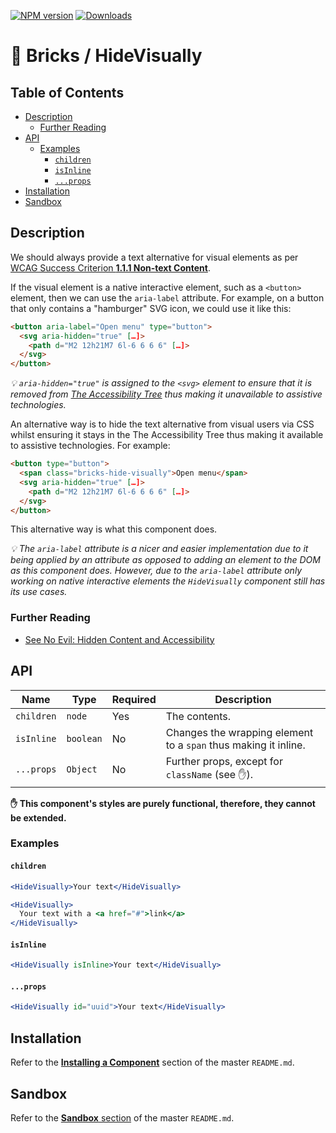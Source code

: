 [![NPM
version](https://img.shields.io/npm/v/@bricks/hide-visually.svg?longCache=true&style=popout-square)](https://www.npmjs.com/package/@bricks/hide-visually) [![Downloads](https://img.shields.io/npm/dw/bricks.svg?longCache=true&style=popout-square)](https://www.npmjs.com/package/@bricks/hide-visually)

# 🧱 Bricks / HideVisually <!-- omit in toc -->

## Table of Contents <!-- omit in toc -->

- [Description](#description)
  - [Further Reading](#further-reading)
- [API](#api)
  - [Examples](#examples)
    - [`children`](#children)
    - [`isInline`](#isinline)
    - [`...props`](#props)
- [Installation](#installation)
- [Sandbox](#sandbox)

## Description

We should always provide a text alternative for visual elements as per [WCAG Success Criterion **1.1.1 Non-text Content**](https://www.w3.org/WAI/WCAG21/Understanding/non-text-content.html).

If the visual element is a native interactive element, such as a `<button>` element, then we can use the `aria-label` attribute. For example, on a button that only contains a "hamburger" SVG icon, we could use it like this:

```html
<button aria-label="Open menu" type="button">
  <svg aria-hidden="true" […]>
    <path d="M2 12h21M7 6l-6 6 6 6" […]>
  </svg>
</button>
```

_💡 `aria-hidden="true"` is assigned to the `<svg>` element to ensure that it is removed from [The Accessibility Tree](https://developers.google.com/web/fundamentals/accessibility/semantics-builtin/the-accessibility-tree) thus making it unavailable to assistive technologies._

An alternative way is to hide the text alternative from visual users via CSS whilst ensuring it stays in the The Accessibility Tree thus making it available to assistive technologies. For example:

```html
<button type="button">
  <span class="bricks-hide-visually">Open menu</span>
  <svg aria-hidden="true" […]>
    <path d="M2 12h21M7 6l-6 6 6 6" […]>
  </svg>
</button>
```

This alternative way is what this component does.

_💡 The `aria-label` attribute is a nicer and easier implementation due to it being applied by an attribute as opposed to adding an element to the DOM as this component does. However, due to the `aria-label` attribute only working on native interactive elements the `HideVisually` component still has its use cases._

### Further Reading

- [See No Evil: Hidden Content and Accessibility](https://cloudfour.com/thinks/see-no-evil-hidden-content-and-accessibility/)

## API

| Name       | Type      | Required | Description                                                     |
| ---------- | --------- | -------- | --------------------------------------------------------------- |
| `children` | `node`    | Yes      | The contents.                                                   |
| `isInline` | `boolean` | No       | Changes the wrapping element to a `span` thus making it inline. |
| `...props` | `Object`  | No       | Further props, except for `className` (see ✋).                 |

**✋ This component's styles are purely functional, therefore, they cannot be extended.**

### Examples

#### `children`

```jsx
<HideVisually>Your text</HideVisually>
```

```jsx
<HideVisually>
  Your text with a <a href="#">link</a>
</HideVisually>
```

#### `isInline`

```jsx
<HideVisually isInline>Your text</HideVisually>
```

#### `...props`

```jsx
<HideVisually id="uuid">Your text</HideVisually>
```

## Installation

Refer to the [**Installing a Component**](../../README.md#installing-a-component) section of the master `README.md`.

## Sandbox

Refer to the [**Sandbox** section](../../README.md#sandbox) of the master `README.md`.
